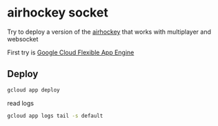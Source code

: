 # airhockey socket

Try to deploy a version of the [airhockey](https://atlemagnussen.github.io/airhockey) that works with multiplayer and websocket

First try is [Google Cloud Flexible App Engine](https://cloud.google.com/appengine/docs/flexible/nodejs/using-websockets-and-session-affinity)

## Deploy
```sh
gcloud app deploy
```
read logs
```sh
gcloud app logs tail -s default
```